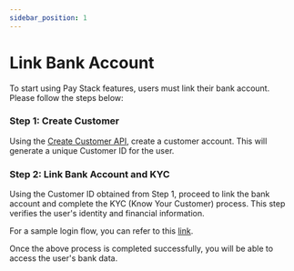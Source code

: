```yaml
---
sidebar_position: 1
---
```


# Link Bank Account

To start using Pay Stack features, users must link their bank account. Please follow the steps below:

### Step 1: Create Customer

Using the [Create Customer API](https://documenter.getpostman.com/view/11339178/2s93eYUsLS#a6122a6d-dfc8-4a0c-9081-6cbd24ec26f3), create a customer account. This will generate a unique Customer ID for the user.

### Step 2: Link Bank Account and KYC

Using the Customer ID obtained from Step 1, proceed to link the bank account and complete the KYC (Know Your Customer) process. This step verifies the user's identity and financial information.

For a sample login flow, you can refer to this [link](https://pay-management.psvimal33329.workers.dev/Materlogin).

Once the above process is completed successfully, you will be able to access the user's bank data.

<!-- Feel free to add any additional information or details specific to your use case. -->
